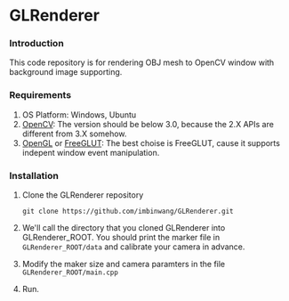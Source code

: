 # GLRenderer #

### Introduction ###

This code repository is for rendering OBJ mesh to OpenCV window with background image supporting. 

### Requirements ###

1. OS Platform: Windows, Ubuntu
2. [OpenCV](http://opencv.org/): The version should be below 3.0, because the 2.X APIs are different from 3.X somehow. 
3. [OpenGL](https://www.opengl.org/) or [FreeGLUT](http://freeglut.sourceforge.net/): The best choise is FreeGLUT, cause it supports indepent window event manipulation.

### Installation ###

1. Clone the GLRenderer repository

	```
	git clone https://github.com/imbinwang/GLRenderer.git
	```

2. We'll call the directory that you cloned GLRenderer into GLRenderer_ROOT. You should print the marker file in `GLRenderer_ROOT/data` and calibrate your camera in advance. 

3. Modify the maker size and camera paramters in the file `GLRenderer_ROOT/main.cpp`

4. Run.


